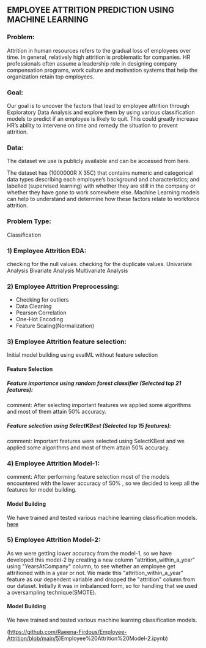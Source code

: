 ## EMPLOYEE ATTRITION PREDICTION USING MACHINE LEARNING
### Problem:
Attrition in human resources refers to the gradual loss of employees over time. In general, relatively high attrition is problematic for companies. HR professionals often assume a leadership role in designing company compensation programs, work culture and motivation systems that help the organization retain top employees.

### Goal:
Our goal is to uncover the factors that lead to employee attrition through Exploratory Data Analysis and explore them by using various classification models to predict if an employee is likely to quit. This could greatly increase HR’s ability to intervene on time and remedy the situation to prevent attrition.

### Data:
The dataset we use is publicly available and can be accessed from here.

The dataset has (1000000R X 35C) that contains numeric and categorical data types describing each employee’s background and characteristics; and labelled (supervised learning) with whether they are still in the company or whether they have gone to work somewhere else. Machine Learning models can help to understand and determine how these factors relate to workforce attrition.

### Problem Type:
Classification

### 1) Employee Attrition EDA:
checking for the null values.
checking for the duplicate values.
Univariate Analysis
Bivariate Analysis
Multivariate Analysis
### 2) Employee Attrition Preprocessing:
* Checking for outliers
* Data Cleaning
* Pearson Correlation
* One-Hot Encoding
* Feature Scaling(Normalization)
### 3) Employee Attrition feature selection:
Initial model building using evalML without feature selection
#### Feature Selection
##### Feature importance using random forest classifier (Selected top 21 features):
comment: After selecting important features we applied some algorithms and most of them attain 50% accuracy.

##### Feature selection using SelectKBest (Selected top 15 features):
comment: Important features were selected using SelectKBest and we applied some algorithms and most of them attain 50% accuracy.

### 4) Employee Attrition Model-1:
comment: After performing feature selection most of the models encountered with the lower accuracy of 50% , so we decided to keep all the features for model building.

#### Model Building
We have trained and tested various machine learning classification models.
[here](https://github.com/Syeda-Ayesha/Employee-Attrition-Project/blob/main/4%20Employee%20Attrition%20ML%20model.ipynb)

### 5) Employee Attrition Model-2:
As we were getting lower accuracy from the model-1, so we have developed this model-2 by creating a new column "attrition_within_a_year" using "YearsAtCompany" column, to see whether an employee get attritioned with in a year or not. We made this "attrition_within_a_year" feature as our dependent variable and dropped the "attrition" column from our dataset. Initially it was in imbalanced form, so for handling that we used a oversampling technique(SMOTE).

#### Model Building
We have trained and tested various machine learning classification models.

(https://github.com/Raeena-Firdous/Employee-Attrition/blob/main/5)Employee%20Attrition%20Model-2.ipynb)
